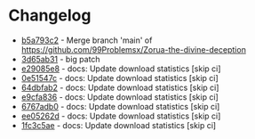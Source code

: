# Changelog

- [b5a793c2](http://github.com/99Problemsx/Zorua-the-divine-deception/commit/b5a793c2426e293c41679bc63adc12dc4016421f) - Merge branch 'main' of https://github.com/99Problemsx/Zorua-the-divine-deception
- [3d65ab31](http://github.com/99Problemsx/Zorua-the-divine-deception/commit/3d65ab31854c6ee39f22a489076bbc2e4773a0c6) - big patch
- [e29085e8](http://github.com/99Problemsx/Zorua-the-divine-deception/commit/e29085e8a2d178656585e369ea1570ce61790c6a) - docs: Update download statistics [skip ci]
- [0e51547c](http://github.com/99Problemsx/Zorua-the-divine-deception/commit/0e51547c209200d5b190d69f979bed85544db378) - docs: Update download statistics [skip ci]
- [64dbfab2](http://github.com/99Problemsx/Zorua-the-divine-deception/commit/64dbfab2d91bb9f419c8e83e97a5ba7f88c864f3) - docs: Update download statistics [skip ci]
- [e9cfa836](http://github.com/99Problemsx/Zorua-the-divine-deception/commit/e9cfa83690730b08cf90ccf89bfd31d9b9df7652) - docs: Update download statistics [skip ci]
- [6767adb0](http://github.com/99Problemsx/Zorua-the-divine-deception/commit/6767adb088f1f4f9b6e86276e1d9c92ce2a20d73) - docs: Update download statistics [skip ci]
- [ee05262d](http://github.com/99Problemsx/Zorua-the-divine-deception/commit/ee05262deb07ef1b23d1da89e2083219acd91e90) - docs: Update download statistics [skip ci]
- [1fc3c5ae](http://github.com/99Problemsx/Zorua-the-divine-deception/commit/1fc3c5aea837745751477409dae09f5047e1db12) - docs: Update download statistics [skip ci]


